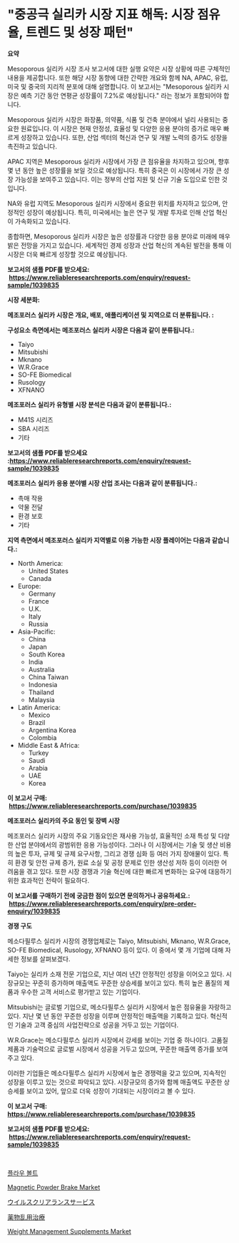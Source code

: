 <p><h1>"중공극 실리카 시장 지표 해독: 시장 점유율, 트렌드 및 성장 패턴"</h1></p><p><strong>요약</strong></p>
<p><p>Mesoporous 실리카 시장 조사 보고서에 대한 실행 요약은 시장 상황에 따른 구체적인 내용을 제공합니다. 또한 해당 시장 동향에 대한 간략한 개요와 함께 NA, APAC, 유럽, 미국 및 중국의 지리적 분포에 대해 설명합니다. 이 보고서는 "Mesoporous 실리카 시장은 예측 기간 동안 연평균 성장률이 7.2%로 예상됩니다." 라는 정보가 포함되어야 합니다.</p><p>Mesoporous 실리카 시장은 화장품, 의약품, 식품 및 건축 분야에서 널리 사용되는 중요한 원료입니다. 이 시장은 현재 안정성, 효율성 및 다양한 응용 분야의 증가로 매우 빠르게 성장하고 있습니다. 또한, 산업 섹터의 혁신과 연구 및 개발 노력의 증가도 성장을 촉진하고 있습니다.</p><p>APAC 지역은 Mesoporous 실리카 시장에서 가장 큰 점유율을 차지하고 있으며, 향후 몇 년 동안 높은 성장률을 보일 것으로 예상됩니다. 특히 중국은 이 시장에서 가장 큰 성장 가능성을 보여주고 있습니다. 이는 정부의 산업 지원 및 신규 기술 도입으로 인한 것입니다.</p><p>NA와 유럽 지역도 Mesoporous 실리카 시장에서 중요한 위치를 차지하고 있으며, 안정적인 성장이 예상됩니다. 특히, 미국에서는 높은 연구 및 개발 투자로 인해 산업 혁신이 가속화되고 있습니다.</p><p>종합하면, Mesoporous 실리카 시장은 높은 성장률과 다양한 응용 분야로 미래에 매우 밝은 전망을 가지고 있습니다. 세계적인 경제 성장과 산업 혁신의 계속된 발전을 통해 이 시장은 더욱 빠르게 성장할 것으로 예상됩니다.</p></p>
<p><strong>보고서의 샘플 PDF를 받으세요: &nbsp;<a href="https://www.reliableresearchreports.com/enquiry/request-sample/1039835">https://www.reliableresearchreports.com/enquiry/request-sample/1039835</a></strong></p>
<p><strong>시장 세분화:</strong></p>
<p><strong> 메조포러스 실리카 시장은 개요, 배포, 애플리케이션 및 지역으로 더 분류됩니다. :</strong></p>
<p><strong>구성요소 측면에서는 메조포러스 실리카 시장은 다음과 같이 분류됩니다.:</strong></p>
<p><ul><li>Taiyo</li><li>Mitsubishi</li><li>Mknano</li><li>W.R.Grace</li><li>SO-FE Biomedical</li><li>Rusology</li><li>XFNANO</li></ul></p>
<p><strong> 메조포러스 실리카 유형별 시장 분석은 다음과 같이 분류됩니다.:</strong></p>
<p><ul><li>M41S 시리즈</li><li>SBA 시리즈</li><li>기타</li></ul></p>
<p><strong>보고서의 샘플 PDF를 받으세요 :<a href="https://www.reliableresearchreports.com/enquiry/request-sample/1039835">https://www.reliableresearchreports.com/enquiry/request-sample/1039835</a></strong></p>
<p><strong> 메조포러스 실리카 응용 분야별 시장 산업 조사는 다음과 같이 분류됩니다.:</strong></p>
<p><ul><li>촉매 작용</li><li>약물 전달</li><li>환경 보호</li><li>기타</li></ul></p>
<p><strong>지역 측면에서 메조포러스 실리카 지역별로 이용 가능한 시장 플레이어는 다음과 같습니다.:</strong></p>
<p><ul>
    <li>
        North America:
        <ul>
            <li>United States</li>
            <li>Canada</li>
        </ul>
    </li>
    <li>
        Europe:
        <ul>
            <li>Germany</li>
            <li>France</li>
            <li>U.K.</li>
            <li>Italy</li>
            <li>Russia</li>
        </ul>
    </li>
    <li>
        Asia-Pacific:
        <ul>
            <li>China</li>
            <li>Japan</li>
            <li>South Korea</li>
            <li>India</li>
            <li>Australia</li>
            <li>China Taiwan</li>
            <li>Indonesia</li>
            <li>Thailand</li>
            <li>Malaysia</li>
        </ul>
    </li>
    <li>
        Latin America:
        <ul>
            <li>Mexico</li>
            <li>Brazil</li>
            <li>Argentina Korea</li>
            <li>Colombia</li>
        </ul>
    </li>
    <li>
        Middle East & Africa:
        <ul>
            <li>Turkey</li>
            <li>Saudi</li>
            <li>Arabia</li>
            <li>UAE</li>
            <li>Korea</li>
        </ul>
    </li>
    </ul></p>
<p><strong>이 보고서 구매: &nbsp;<a href="https://www.reliableresearchreports.com/purchase/1039835">https://www.reliableresearchreports.com/purchase/1039835</a></strong></p>
<p><strong>메조포러스 실리카의 주요 동인 및 장벽 시장</strong></p>
<p><p>메조포러스 실리카 시장의 주요 기동요인은 재사용 가능성, 효율적인 소재 특성 및 다양한 산업 분야에서의 광범위한 응용 가능성이다. 그러나 이 시장에서는 기술 및 생산 비용의 높은 투자, 규제 및 규제 요구사항, 그리고 경쟁 심화 등 여러 가지 장애물이 있다. 특히 환경 및 안전 규제 증가, 원료 소실 및 공정 문제로 인한 생산성 저하 등이 이러한 어려움을 겪고 있다. 또한 시장 경쟁과 기술 혁신에 대한 빠르게 변화하는 요구에 대응하기 위한 효과적인 전략이 필요하다.</p></p>
<p><strong>이 보고서를 구매하기 전에 궁금한 점이 있으면 문의하거나 공유하세요.: &nbsp;<a href="https://www.reliableresearchreports.com/enquiry/pre-order-enquiry/1039835">https://www.reliableresearchreports.com/enquiry/pre-order-enquiry/1039835</a></strong></p>
<p><strong>경쟁 구도</strong></p>
<p><p>메소다필루스 실리카 시장의 경쟁업체로는 Taiyo, Mitsubishi, Mknano, W.R.Grace, SO-FE Biomedical, Rusology, XFNANO 등이 있다. 이 중에서 몇 개 기업에 대해 자세한 정보를 살펴보겠다.</p><p>Taiyo는 실리카 소재 전문 기업으로, 지난 여러 년간 안정적인 성장을 이어오고 있다. 시장규모는 꾸준히 증가하며 매출액도 꾸준한 상승세를 보이고 있다. 특히 높은 품질의 제품과 우수한 고객 서비스로 평가받고 있는 기업이다.</p><p>Mitsubishi는 글로벌 기업으로, 메소다필루스 실리카 시장에서 높은 점유율을 자랑하고 있다. 지난 몇 년 동안 꾸준한 성장을 이루며 안정적인 매출액을 기록하고 있다. 혁신적인 기술과 고객 중심의 사업전략으로 성공을 거두고 있는 기업이다.</p><p>W.R.Grace는 메소다필루스 실리카 시장에서 강세를 보이는 기업 중 하나이다. 고품질 제품과 기술력으로 글로벌 시장에서 성공을 거두고 있으며, 꾸준한 매출액 증가를 보여주고 있다.</p><p>이러한 기업들은 메소다필루스 실리카 시장에서 높은 경쟁력을 갖고 있으며, 지속적인 성장을 이루고 있는 것으로 파악되고 있다. 시장규모의 증가와 함께 매출액도 꾸준한 상승세를 보이고 있어, 앞으로 더욱 성장이 기대되는 시장이라고 볼 수 있다.</p></p>
<p><strong>이 보고서 구매: &nbsp; <a href="https://www.reliableresearchreports.com/purchase/1039835">https://www.reliableresearchreports.com/purchase/1039835</a></strong></p>
<p><strong>보고서의 샘플 PDF를 받으세요: &nbsp;<a href="https://www.reliableresearchreports.com/enquiry/request-sample/1039835">https://www.reliableresearchreports.com/enquiry/request-sample/1039835</a></strong><strong></strong></p>
<p>&nbsp;</p>
<p><p><a href="https://github.com/TobyKub4685/Market-Research-Report-List-1/blob/main/767148315938.md">플라우 볼트</a></p><p><a href="https://view.publitas.com/reportprime-1/magnetic-powder-brake-market-research-report-unlocks-analysis-on-the-market-financial-status-market-size-and-market-revenue-upto-2031/">Magnetic Powder Brake Market</a></p><p><a href="https://github.com/moulafa/Market-Research-Report-List-1/blob/main/583373717205.md">ウイルスクリアランスサービス</a></p><p><a href="https://github.com/nxboeu02965442/Market-Research-Report-List-1/blob/main/904561917204.md">薬物乱用治療</a></p><p><a href="https://github.com/rahu1506/Market-Research-Report-List-3/blob/main/weight-management-supplements-market.md">Weight Management Supplements Market</a></p></p>